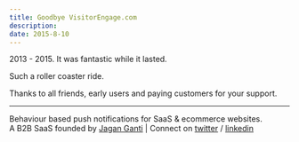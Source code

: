 ```yaml
---
title: Goodbye VisitorEngage.com
description: 
date: 2015-8-10
---
```


2013 - 2015. 
It was fantastic while it lasted.

Such a roller coaster ride.


Thanks to all friends, early users and paying customers for your support. 


---
Behaviour based push notifications for SaaS & ecommerce websites.  
A B2B SaaS founded by [Jagan Ganti](https://saasproductguy.com) | Connect on [twitter](https://twitter.com/jagan123) / [linkedin](https://linkedin.com/in/jagan123) 